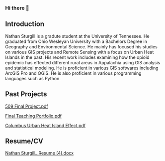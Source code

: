 ### Hi there 👋

## Introduction
Nathan Sturgill is a gradute student at the University of Tennessee. He graduated from Ohio Wesleyan University with a Bachelors Degree in Geography and Environmental Science. He mainly has focused his studies on various GIS projects and Remote Sensing with a focus on Urban Heat Islands in the past. His recent work includes examining how the opioid epidemic has effected different rural areas in Appalachia using GIS analysis and statistical modeling. He is proficient in various GIS softwares including ArcGIS Pro and QGIS. He is also proficient in various programming languages such as Python. 

## Past Projects
[509 Final Project.pdf](https://github.com/nathansturgill/nathansturgill/files/14214987/509.Final.Project.pdf)

[Final Teaching Portfolio.pdf](https://github.com/nathansturgill/nathansturgill/files/14214989/Final.Teaching.Portfolio.pdf)

[Columbus Urban Heat Island Effect.pdf](https://github.com/nathansturgill/nathansturgill/files/14215023/Columbus.Urban.Heat.Island.Effect.pdf)



## Resume/CV
[Nathan Sturgill_ Resume (4).docx](https://github.com/nathansturgill/nathansturgill/files/14211260/Nathan.Sturgill_.Resume.4.docx)
